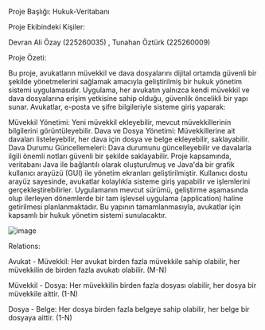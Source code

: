 Proje Başlığı:  Hukuk-Veritabanı

Proje Ekibindeki Kişiler:

Devran Ali Özay (225260035) , 
Tunahan Öztürk  (225260009)

Proje Özeti:

Bu proje, avukatların müvekkil ve dava dosyalarını dijital ortamda güvenli bir şekilde yönetmelerini sağlamak amacıyla geliştirilmiş bir hukuk yönetim sistemi uygulamasıdır. Uygulama, her avukatın yalnızca kendi müvekkil ve dava dosyalarına erişim yetkisine sahip olduğu, güvenlik öncelikli bir yapı sunar. Avukatlar, e-posta ve şifre bilgileriyle sisteme giriş yaparak:

Müvekkil Yönetimi: Yeni müvekkil ekleyebilir, mevcut müvekkillerinin bilgilerini görüntüleyebilir.
Dava ve Dosya Yönetimi: Müvekkillerine ait davaları listeleyebilir, her dava için dosya ve belge ekleyebilir, saklayabilir.
Dava Durumu Güncellemeleri: Dava durumunu güncelleyebilir ve davalarla ilgili önemli notları güvenli bir şekilde saklayabilir.
Proje kapsamında, veritabanı Java ile bağlantılı olarak oluşturulmuş ve Java'da bir grafik kullanıcı arayüzü (GUI) ile yönetim ekranları geliştirilmiştir. Kullanıcı dostu arayüz sayesinde, avukatlar kolaylıkla sisteme giriş yapabilir ve işlemlerini gerçekleştirebilirler. Uygulamanın mevcut sürümü, geliştirme aşamasında olup ilerleyen dönemlerde bir tam işlevsel uygulama (application) haline getirilmesi planlanmaktadır. Bu yapının tamamlanmasıyla, avukatlar için kapsamlı bir hukuk yönetim sistemi sunulacaktır.

![image](https://github.com/user-attachments/assets/7914c1e3-6f3d-4c64-b76a-a7a8529169cf)



Relations:

Avukat - Müvekkil: Her avukat birden fazla müvekkile sahip olabilir, her müvekkilin de birden fazla avukatı olabilir. 
(M-N)

Müvekkil - Dosya: Her müvekkilin birden fazla dosyası olabilir, her dosya bir müvekkile aittir. 
(1-N)

Dosya - Belge: Her dosya birden fazla belgeye sahip olabilir, her belge bir dosyaya aittir. 
(1-N)
